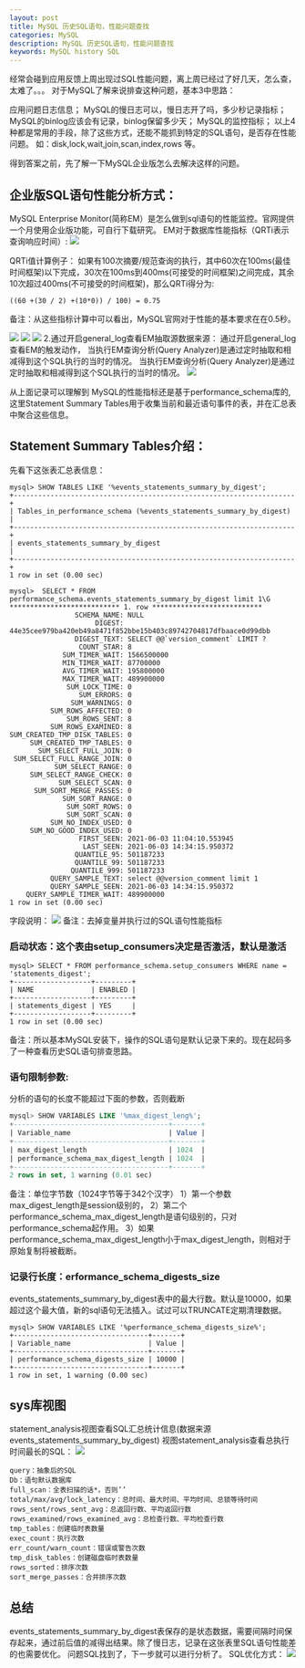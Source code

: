 ```yaml
---
layout: post
title: MySQL 历史SQL语句，性能问题查找
categories: MySQL
description: MySQL 历史SQL语句，性能问题查找
keywords: MySQL history SQL
---
```


经常会碰到应用反馈上周出现过SQL性能问题，离上周已经过了好几天，怎么查，太难了。。。
对于MySQL了解来说排查这种问题，基本3中思路：

应用问题日志信息；
MySQL的慢日志可以，慢日志开了吗，多少秒记录指标；
MySQL的binlog应该会有记录，binlog保留多少天；
MySQL的监控指标；
以上4种都是常用的手段，除了这些方式，还能不能抓到特定的SQL语句，是否存在性能问题。 如：disk,lock,wait,join,scan,index,rows 等。

得到答案之前，先了解一下MySQL企业版怎么去解决这样的问题。

## 企业版SQL语句性能分析方式：
MySQL Enterprise Monitor(简称EM）是怎么做到sql语句的性能监控。官网提供一个月使用企业版功能，可自行下载研究。
EM对于数据库性能指标（QRTi表示查询响应时间）:
![](https://kevin-cui.github.io/mysqlstone/images/posts/mysql/20210604-01.png)

QRTi值计算例子：
如果有100次摘要/规范查询的执行，其中60次在100ms(最佳时间框架)以下完成，30次在100ms到400ms(可接受的时间框架)之间完成，其余10次超过400ms(不可接受的时间框架)，那么QRTi得分为:
```
((60 +(30 / 2) +(10*0)) / 100) = 0.75
```
备注：从这些指标计算中可以看出，MySQL官网对于性能的基本要求在在0.5秒。

![](https://kevin-cui.github.io/mysqlstone/images/posts/mysql/20210604-02.png)
![](https://kevin-cui.github.io/mysqlstone/images/posts/mysql/20210604-03.png)
![](https://kevin-cui.github.io/mysqlstone/images/posts/mysql/20210604-04.png)
2.通过开启general_log查看EM抽取源数据来源：
通过开启general_log查看EM的触发动作，
当执行EM查询分析(Query Analyzer)是通过定时抽取和相减得到这个SQL执行的当时的情况。
当执行EM查询分析(Query Analyzer)是通过定时抽取和相减得到这个SQL执行的当时的情况。
![](https://kevin-cui.github.io/mysqlstone/images/posts/mysql/20210604-05.png)

从上面记录可以理解到 MySQL的性能指标还是基于performance_schema库的,这里Statement Summary Tables用于收集当前和最近语句事件的表，并在汇总表中聚合这些信息。

## Statement Summary Tables介绍：
先看下这张表汇总表信息：
```
mysql> SHOW TABLES LIKE '%events_statements_summary_by_digest';
+---------------------------------------------------------------------+
| Tables_in_performance_schema (%events_statements_summary_by_digest) |
+---------------------------------------------------------------------+
| events_statements_summary_by_digest                                 |
+---------------------------------------------------------------------+
1 row in set (0.00 sec)

mysql>  SELECT * FROM performance_schema.events_statements_summary_by_digest limit 1\G
*************************** 1. row ***************************
                SCHEMA_NAME: NULL
                     DIGEST: 44e35cee979ba420eb49a8471f852bbe15b403c89742704817dfbaace0d99dbb
                DIGEST_TEXT: SELECT @@`version_comment` LIMIT ?
                 COUNT_STAR: 8
             SUM_TIMER_WAIT: 1566500000
             MIN_TIMER_WAIT: 87700000
             AVG_TIMER_WAIT: 195800000
             MAX_TIMER_WAIT: 489900000
              SUM_LOCK_TIME: 0
                 SUM_ERRORS: 0
               SUM_WARNINGS: 0
          SUM_ROWS_AFFECTED: 0
              SUM_ROWS_SENT: 8
          SUM_ROWS_EXAMINED: 8
SUM_CREATED_TMP_DISK_TABLES: 0
     SUM_CREATED_TMP_TABLES: 0
       SUM_SELECT_FULL_JOIN: 0
 SUM_SELECT_FULL_RANGE_JOIN: 0
           SUM_SELECT_RANGE: 0
     SUM_SELECT_RANGE_CHECK: 0
            SUM_SELECT_SCAN: 0
      SUM_SORT_MERGE_PASSES: 0
             SUM_SORT_RANGE: 0
              SUM_SORT_ROWS: 0
              SUM_SORT_SCAN: 0
          SUM_NO_INDEX_USED: 0
     SUM_NO_GOOD_INDEX_USED: 0
                 FIRST_SEEN: 2021-06-03 11:04:10.553945
                  LAST_SEEN: 2021-06-03 14:34:15.950372
                QUANTILE_95: 501187233
                QUANTILE_99: 501187233
               QUANTILE_999: 501187233
          QUERY_SAMPLE_TEXT: select @@version_comment limit 1
          QUERY_SAMPLE_SEEN: 2021-06-03 14:34:15.950372
    QUERY_SAMPLE_TIMER_WAIT: 489900000
1 row in set (0.00 sec)
```
字段说明：
![](https://kevin-cui.github.io/mysqlstone/images/posts/mysql/20210604-06.png)
备注：去掉变量并执行过的SQL语句性能指标

### 启动状态：这个表由setup_consumers决定是否激活，默认是激活
```
mysql> SELECT * FROM performance_schema.setup_consumers WHERE name = 'statements_digest';
+-------------------+---------+
| NAME              | ENABLED |
+-------------------+---------+
| statements_digest | YES     |
+-------------------+---------+
1 row in set (0.00 sec)
```
备注：所以基本MySQL安装下，操作的SQL语句是默认记录下来的。现在起码多了一种查看历史SQL语句排查思路。

### 语句限制参数:
分析的语句的长度不能超过下面的参数，否则截断
```sql
mysql> SHOW VARIABLES LIKE '%max_digest_leng%';
+--------------------------------------+-------+
| Variable_name                        | Value |
+--------------------------------------+-------+
| max_digest_length                    | 1024  |
| performance_schema_max_digest_length | 1024  |
+--------------------------------------+-------+
2 rows in set, 1 warning (0.01 sec)
```
备注：单位字节数（1024字节等于342个汉字）
1）第一个参数max_digest_length是session级别的，
2）第二个performance_schema_max_digest_length是语句级别的，只对performance_schema起作用。
3）如果performance_schema_max_digest_length小于max_digest_length，则相对于原始复制将被截断。

### 记录行长度：erformance_schema_digests_size
events_statements_summary_by_digest表中的最大行数。默认是10000，如果超过这个最大值，新的sql语句无法插入。试过可以TRUNCATE定期清理数据。
```
mysql> SHOW VARIABLES LIKE '%performance_schema_digests_size%';
+---------------------------------+-------+
| Variable_name                   | Value |
+---------------------------------+-------+
| performance_schema_digests_size | 10000 |
+---------------------------------+-------+
1 row in set, 1 warning (0.00 sec)
```
## sys库视图
statement_analysis视图查看SQL汇总统计信息(数据来源events_statements_summary_by_digest)
视图statement_analysis查看总执行时间最长的SQL：
![](https://kevin-cui.github.io/mysqlstone/images/posts/mysql/20210604-07.png)
```
query：抽象后的SQL
Db：语句默认数据库
full_scan：全表扫描的话*，否则’’
total/max/avg/lock_latency：总时间、最大时间、平均时间、总锁等待时间
rows_sent/rows_sent_avg：总返回行数、平均返回行数
rows_examined/rows_examined_avg：总检查行数、平均检查行数
tmp_tables：创建临时表数量
exec_count：执行次数
err_count/warn_count：错误或警告次数
tmp_disk_tables：创建磁盘临时表数量
rows_sorted：排序次数
sort_merge_passes：合并排序次数
```
## 总结
events_statements_summary_by_digest表保存的是状态数据，需要间隔时间保存起来，通过前后值的减得出结果。除了慢日志，记录在这张表里SQL语句性能差的也需要优化。
问题SQL找到了，下一步就可以进行分析了。
SQL优化方式：
![](https://kevin-cui.github.io/mysqlstone/images/posts/mysql/20210604-08.png)
